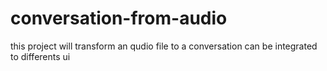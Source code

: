 # conversation-from-audio
this project will transform an qudio file to a conversation can be integrated to differents ui
